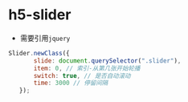 # h5-slider
 
 - 需要引用`jquery`
 
 ```javascript
Slider.newClass({
        slide: document.querySelector(".slider"),
        item: 0, // 索引-从第几张开始轮播
        switch: true, // 是否自动滚动
        time: 3000 // 停留间隔
    });
```

